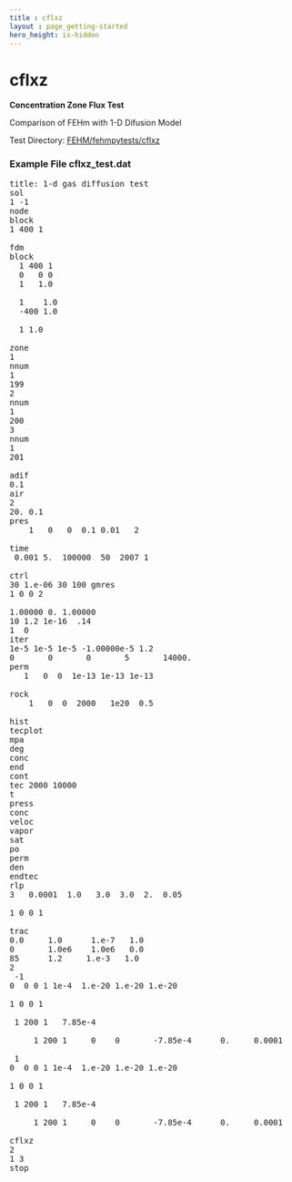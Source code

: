 ```yaml
---
title : cflxz
layout : page_getting-started
hero_height: is-hidden
---
```


# cflxz

**Concentration Zone Flux Test**


Comparison of FEHm with 1-D Difusion Model


Test Directory: [FEHM/fehmpytests/cflxz](https://github.com/lanl/FEHM/tree/master/fehmpytests/cflxz)


### Example File cflxz_test.dat 
<pre>
title: 1-d gas diffusion test
sol
1 -1
node
block
1 400 1

fdm
block
  1 400 1
  0   0 0
  1   1.0

  1    1.0
  -400 1.0

  1 1.0

zone
1
nnum
1
199
2
nnum
1
200
3
nnum
1
201

adif
0.1
air
2
20. 0.1
pres
    1   0   0  0.1 0.01   2

time
 0.001 5.  100000  50  2007 1

ctrl
30 1.e-06 30 100 gmres
1 0 0 2

1.00000 0. 1.00000
10 1.2 1e-16  .14
1  0
iter
1e-5 1e-5 1e-5 -1.00000e-5 1.2
0       0       0       5       14000.
perm
   1   0  0  1e-13 1e-13 1e-13

rock
    1   0  0  2000   1e20  0.5

hist
tecplot
mpa
deg
conc
end
cont
tec 2000 10000
t
press
conc
veloc
vapor
sat
po
perm
den
endtec
rlp
3   0.0001  1.0   3.0  3.0  2.  0.05

1 0 0 1

trac
0.0     1.0      1.e-7   1.0
0       1.0e6    1.0e6   0.0
85      1.2     1.e-3   1.0
2
 -1
0  0 0 1 1e-4  1.e-20 1.e-20 1.e-20

1 0 0 1

 1 200 1   7.85e-4

     1 200 1     0    0       -7.85e-4      0.     0.0001

 1
0  0 0 1 1e-4  1.e-20 1.e-20 1.e-20

1 0 0 1

 1 200 1   7.85e-4

     1 200 1     0    0       -7.85e-4      0.     0.0001

cflxz
2
1 3
stop

</pre>
